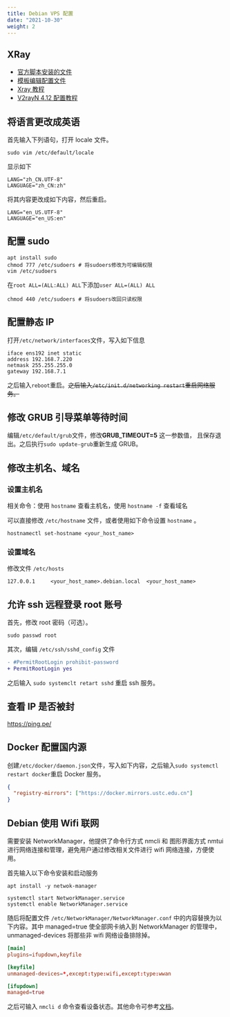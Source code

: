 ```yaml
---
title: Debian VPS 配置
date: "2021-10-30"
weight: 2
---
```


## XRay

- [官方脚本安装的文件](https://github.com/XTLS/Xray-install)
- [模板编辑配置文件](https://github.com/XTLS/Xray-examples)
- [Xray 教程](https://tlanyan.pp.ua/xray-tutorial/)
- [V2rayN 4.12 配置教程](https://v2xtls.org/v2rayn-4-12%E9%85%8D%E7%BD%AE%E6%95%99%E7%A8%8B/)

## 将语言更改成英语

首先输入下列语句，打开 locale 文件。

```shell
sudo vim /etc/default/locale
```

显示如下

```
LANG="zh_CN.UTF-8"
LANGUAGE="zh_CN:zh"
```

将其内容更改成如下内容，然后重启。

```
LANG="en_US.UTF-8"
LANGUAGE="en_US:en"
```

## 配置 sudo

```shell
apt install sudo
chmod 777 /etc/sudoers # 将sudoers修改为可编辑权限
vim /etc/sudoers
```

在`root ALL=(ALL:ALL) ALL`下添加`user ALL=(ALL) ALL`

```shell
chmod 440 /etc/sudoers # 将sudoers改回只读权限
```

## 配置静态 IP

打开`/etc/network/interfaces`文件，写入如下信息

```
iface ens192 inet static
address 192.168.7.220
netmask 255.255.255.0
gateway 192.168.7.1
```

之后输入`reboot`重启。~~之后输入`/etc/init.d/networking restart`重启网络服务。~~

## 修改 GRUB 引导菜单等待时间

编辑`/etc/default/grub`文件，修改**GRUB_TIMEOUT=5** 这一参数值， 且保存退出。之后执行`sudo update-grub`重新生成 GRUB。

## 修改主机名、域名

### 设置主机名

相关命令：使用 `hostname` 查看主机名，使用 `hostname -f` 查看域名

可以直接修改 `/etc/hostname` 文件，或者使用如下命令设置 `hostname` 。

```shell
hostnamectl set-hostname <your_host_name>
```

### 设置域名

修改文件 `/etc/hosts`

```
127.0.0.1     <your_host_name>.debian.local  <your_host_name>
```

## 允许 ssh 远程登录 root 账号

首先，修改 root 密码（可选）。

```shell
sudo passwd root
```

其次，编辑 `/etc/ssh/sshd_config` 文件

```diff
- #PermitRootLogin prohibit-password
+ PermitRootLogin yes
```

之后输入 `sudo systemclt retart sshd` 重启 ssh 服务。

## 查看 IP 是否被封

https://ping.pe/

## Docker 配置国内源

创建`/etc/docker/daemon.json`文件，写入如下内容，之后输入`sudo systemctl restart docker`重启 Docker 服务。

```json
{
  "registry-mirrors": ["https://docker.mirrors.ustc.edu.cn"]
}
```

## Debian 使用 Wifi 联网

需要安装 NetworkManager，他提供了命令行方式 nmcli 和 图形界面方式 nmtui 进行网络连接和管理，避免用户通过修改相关文件进行 wifi 网络连接，方便使用。

首先输入以下命令安装和启动服务

```shell
apt install -y netwok-manager

systemctl start NetworkManager.service
systemctl enable NetworkManager.service
```

随后将配置文件 `/etc/NetworkManager/NetworkManager.conf` 中的内容替换为以下内容。其中 managed=true 使全部网卡纳入到 NetworkManager 的管理中，unmanaged-devices 将那些非 wifi 网络设备排除掉。

```toml
[main]
plugins=ifupdown,keyfile

[keyfile]
unmanaged-devices=*,except:type:wifi,except:type:wwan

[ifupdown]
managed=true
```

之后可输入 `nmcli d` 命令查看设备状态。其他命令可参考[文档](https://docs.redhat.com/zh_hans/documentation/red_hat_enterprise_linux/8/html/configuring_and_managing_networking/configuring-networkmanager-to-ignore-certain-devices_configuring-and-managing-networking)。
